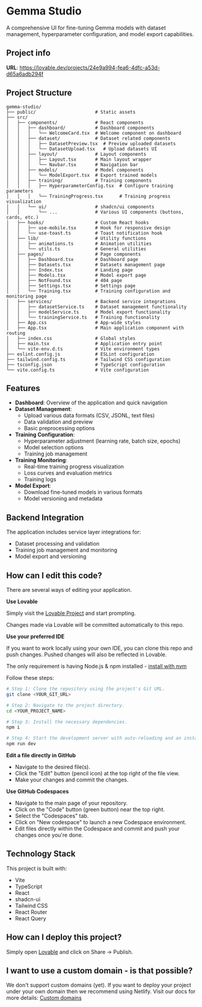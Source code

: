 
# Gemma Studio

A comprehensive UI for fine-tuning Gemma models with dataset management, hyperparameter configuration, and model export capabilities.

## Project info

**URL**: https://lovable.dev/projects/24e9a994-fea6-4dfc-a53d-d65a6adb294f

## Project Structure

```
gemma-studio/
├── public/                      # Static assets
├── src/
│   ├── components/              # React components
│   │   ├── dashboard/           # Dashboard components
│   │   │   └── WelcomeCard.tsx  # Welcome component on dashboard
│   │   ├── dataset/             # Dataset related components
│   │   │   ├── DatasetPreview.tsx  # Preview uploaded datasets
│   │   │   └── DatasetUpload.tsx   # Upload datasets UI
│   │   ├── layout/              # Layout components
│   │   │   ├── Layout.tsx       # Main layout wrapper
│   │   │   └── Navbar.tsx       # Navigation bar
│   │   ├── models/              # Model components
│   │   │   └── ModelExport.tsx  # Export trained models
│   │   ├── training/            # Training components
│   │   │   ├── HyperparameterConfig.tsx  # Configure training parameters
│   │   │   └── TrainingProgress.tsx      # Training progress visualization
│   │   └── ui/                  # shadcn/ui components
│   │       └── ...              # Various UI components (buttons, cards, etc.)
│   ├── hooks/                   # Custom React hooks
│   │   ├── use-mobile.tsx       # Hook for responsive design
│   │   └── use-toast.ts         # Toast notification hook
│   ├── lib/                     # Utility functions
│   │   ├── animations.ts        # Animation utilities
│   │   └── utils.ts             # General utilities
│   ├── pages/                   # Page components
│   │   ├── Dashboard.tsx        # Dashboard page
│   │   ├── Datasets.tsx         # Datasets management page
│   │   ├── Index.tsx            # Landing page
│   │   ├── Models.tsx           # Model export page
│   │   ├── NotFound.tsx         # 404 page
│   │   ├── Settings.tsx         # Settings page
│   │   └── Training.tsx         # Training configuration and monitoring page
│   ├── services/                # Backend service integrations
│   │   ├── datasetService.ts    # Dataset management functionality
│   │   ├── modelService.ts      # Model export functionality
│   │   └── trainingService.ts   # Training functionality
│   ├── App.css                  # App-wide styles
│   ├── App.tsx                  # Main application component with routing
│   ├── index.css                # Global styles
│   ├── main.tsx                 # Application entry point
│   └── vite-env.d.ts            # Vite environment types
├── eslint.config.js             # ESLint configuration
├── tailwind.config.ts           # Tailwind CSS configuration
├── tsconfig.json                # TypeScript configuration
└── vite.config.ts               # Vite configuration
```

## Features

- **Dashboard**: Overview of the application and quick navigation
- **Dataset Management**:
  - Upload various data formats (CSV, JSONL, text files)
  - Data validation and preview
  - Basic preprocessing options
- **Training Configuration**:
  - Hyperparameter adjustment (learning rate, batch size, epochs)
  - Model selection options
  - Training job management
- **Training Monitoring**:
  - Real-time training progress visualization
  - Loss curves and evaluation metrics
  - Training logs
- **Model Export**:
  - Download fine-tuned models in various formats
  - Model versioning and metadata

## Backend Integration

The application includes service layer integrations for:
- Dataset processing and validation
- Training job management and monitoring
- Model export and versioning

## How can I edit this code?

There are several ways of editing your application.

**Use Lovable**

Simply visit the [Lovable Project](https://lovable.dev/projects/24e9a994-fea6-4dfc-a53d-d65a6adb294f) and start prompting.

Changes made via Lovable will be committed automatically to this repo.

**Use your preferred IDE**

If you want to work locally using your own IDE, you can clone this repo and push changes. Pushed changes will also be reflected in Lovable.

The only requirement is having Node.js & npm installed - [install with nvm](https://github.com/nvm-sh/nvm#installing-and-updating)

Follow these steps:

```sh
# Step 1: Clone the repository using the project's Git URL.
git clone <YOUR_GIT_URL>

# Step 2: Navigate to the project directory.
cd <YOUR_PROJECT_NAME>

# Step 3: Install the necessary dependencies.
npm i

# Step 4: Start the development server with auto-reloading and an instant preview.
npm run dev
```

**Edit a file directly in GitHub**

- Navigate to the desired file(s).
- Click the "Edit" button (pencil icon) at the top right of the file view.
- Make your changes and commit the changes.

**Use GitHub Codespaces**

- Navigate to the main page of your repository.
- Click on the "Code" button (green button) near the top right.
- Select the "Codespaces" tab.
- Click on "New codespace" to launch a new Codespace environment.
- Edit files directly within the Codespace and commit and push your changes once you're done.

## Technology Stack

This project is built with:

- Vite
- TypeScript
- React
- shadcn-ui
- Tailwind CSS
- React Router
- React Query

## How can I deploy this project?

Simply open [Lovable](https://lovable.dev/projects/24e9a994-fea6-4dfc-a53d-d65a6adb294f) and click on Share -> Publish.

## I want to use a custom domain - is that possible?

We don't support custom domains (yet). If you want to deploy your project under your own domain then we recommend using Netlify. Visit our docs for more details: [Custom domains](https://docs.lovable.dev/tips-tricks/custom-domain/)

